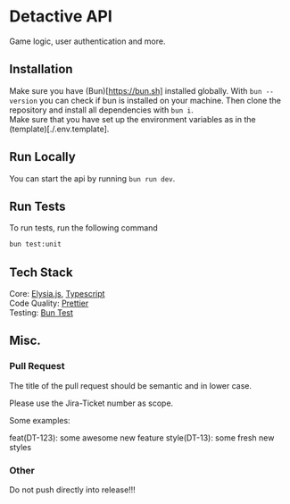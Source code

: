 # Detactive API
Game logic, user authentication and more.


## Installation
Make sure you have (Bun)[https://bun.sh] installed globally. With `bun --version` you can check if bun is installed on your machine. Then clone the repository and install all dependencies with `bun i`. <br>
Make sure that you have set up the environment variables as in the (template)[./.env.template].

## Run Locally
You can start the api by running `bun run dev`.

## Run Tests
To run tests, run the following command
```bash
bun test:unit
```

## Tech Stack
Core: [Elysia.js](https://elysiajs.com/), [Typescript](https://www.typescriptlang.org/) <br>
Code Quality: [Prettier](https://prettier.io/) <br>
Testing: [Bun Test](https://bun.sh/docs/cli/test)

## Misc.
### Pull Request
The title of the pull request should be semantic and in lower case.

Please use the Jira-Ticket number as scope.

Some examples:

feat(DT-123): some awesome new feature
style(DT-13): some fresh new styles

### Other
Do not push directly into release!!!